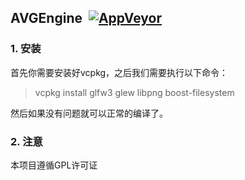 ## AVGEngine&nbsp;&nbsp;[![AppVeyor](https://img.shields.io/appveyor/ci/gscience/avgengine.svg?label=Windows)](https://ci.appveyor.com/project/GScience/avgengine)
### 1. 安装
首先你需要安装好vcpkg，之后我们需要执行以下命令：
>vcpkg install glfw3 glew libpng boost-filesystem

然后如果没有问题就可以正常的编译了。
### 2. 注意
本项目遵循GPL许可证
